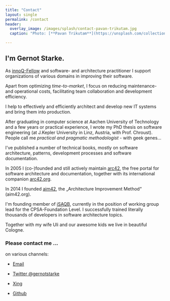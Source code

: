 ```yaml
---
title: "Contact"
layout: single
permalink: /contact
header:
  overlay_image: /images/splash/contact-pavan-trikutam.jpg
  caption: "Photo: [**Pavan Trikutam**](https://unsplash.com/collections/389099/contact?photo=71CjSSB83Wo)"

---
```


##  I'm Gernot Starke.

As [innoQ-Fellow](https://innoq.com) and software- and architecture practitioner
I support organizations of various domains in improving their software.

Apart from optimizing _time-to-market_, I focus on reducing maintenance- and operational costs,
facilitating team collaboration and development efficiency.

I help to effectively and efficiently architect and develop new IT systems
and bring them into production.

After graduating in computer science at Aachen University of Technology and a few years
or practical experience, I wrote my PhD thesis on software engineering (at J.Kepler
  University in Linz, Austria, with Prof. Chroust). People call me _practical and pragmatic methodologist_ - with geek genes...

I've published a number of technical books, mostly on software architecture,
patterns, development processes and software documentation.

In 2005 I (co-)founded and still actively maintain [arc42](http://arc42.de),
the free portal for software architecture and documentation, together with its
international companion [arc42.org](http://arc42.org).

In 2014 I founded [aim42](http://aim42.org), the „Architecture Improvement Method“
(aim42.org).

I'm founding member of [iSAQB](https://isaqb.org), currently in the position of working
group lead for the CPSA-Foundation Level. I successfully trained literally thousands
of developers in software architecture topics.

Together with my wife Uli and our awesome kids we live in beautiful Cologne.

### Please contact me ...

on various channels:

* <a href="xmxaxixlxtxo:gxsx@gxexrxnxoxtxsxtxaxrxkxex.xdxe" onmouseover="this.href=this.href.replace(/x/g,'');"><i class="fa fa-fw fa-envelope"></i>Email</a>

* [<i class="fa fa-fw fa-twitter"></i>Twitter @gernotstarke](https://twitter.com/gernotstarke)

* [<i class="fa fa-fw fa-xing"></i>Xing](https://www.xing.com/profile/Gernot_Starke)

* [<i class="fa fa-fw fa-github"></i>Github](https://github.com/aim42)
